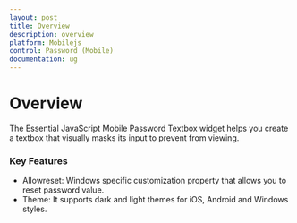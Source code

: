 ```yaml
---
layout: post
title: Overview
description: overview
platform: Mobilejs
control: Password (Mobile)
documentation: ug
---
```


# Overview

The Essential JavaScript Mobile Password Textbox widget helps you create a textbox that visually masks its input to prevent from viewing.

### Key Features

* Allowreset: Windows specific customization property that allows you to reset password value.
* Theme: It supports dark and light themes for iOS, Android and Windows styles.
